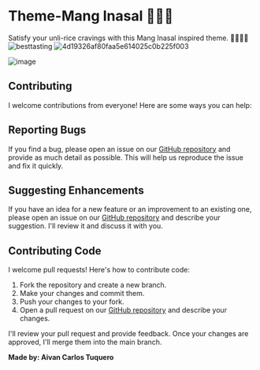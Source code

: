 # Theme-Mang Inasal 🍗🍗🍗
Satisfy your unli-rice cravings with this Mang Inasal inspired theme. 🍗🍗🍚🍚
![besttasting](https://github.com/aivantuquero/Theme-Mang-Inasal/assets/54162088/2846d296-c2ae-4b68-8240-65dc99555884)
![4d19326af80faa5e614025c0b225f003](https://github.com/aivantuquero/Theme-Mang-Inasal/assets/54162088/c034caa3-f286-4ae4-b55d-3543a301d6b7)

![image](https://github.com/aivantuquero/Theme-Mang-Inasal/assets/54162088/e016fe1c-97b7-4c61-bdaf-81e36083d596)

## Contributing

I welcome contributions from everyone! Here are some ways you can help:

## Reporting Bugs

If you find a bug, please open an issue on our [GitHub repository](https://github.com/aivantuquero/Theme-Mang-Inasal/issues) and provide as much detail as possible. This will help us reproduce the issue and fix it quickly.

## Suggesting Enhancements

If you have an idea for a new feature or an improvement to an existing one, please open an issue on our [GitHub repository](https://github.com/aivantuquero/Theme-Mang-Inasal/issues) and describe your suggestion. I'll review it and discuss it with you.

## Contributing Code

I welcome pull requests! Here's how to contribute code:

1. Fork the repository and create a new branch.
2. Make your changes and commit them.
3. Push your changes to your fork.
4. Open a pull request on our [GitHub repository](https://github.com/aivantuquero/Theme-Mang-Inasal/pulls) and describe your changes.

I'll review your pull request and provide feedback. Once your changes are approved, I'll merge them into the main branch.

**Made by: Aivan Carlos Tuquero**
